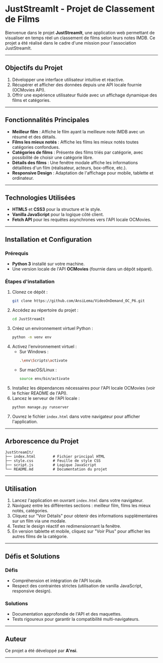 
# JustStreamIt - Projet de Classement de Films

Bienvenue dans le projet **JustStreamIt**, une application web permettant de visualiser en temps réel un classement de films selon leurs notes IMDB. Ce projet a été réalisé dans le cadre d'une mission pour l'association JustStreamIt.

---

## Objectifs du Projet

1. Développer une interface utilisateur intuitive et réactive.
2. Récupérer et afficher des données depuis une API locale fournie (OCMovies API).
3. Offrir une expérience utilisateur fluide avec un affichage dynamique des films et catégories.

---

## Fonctionnalités Principales

- **Meilleur film** : Affiche le film ayant la meilleure note IMDB avec un résumé et des détails.
- **Films les mieux notés** : Affiche les films les mieux notés toutes catégories confondues.
- **Catégories de films** : Présente des films triés par catégorie, avec possibilité de choisir une catégorie libre.
- **Détails des films** : Une fenêtre modale affiche les informations détaillées d'un film (réalisateur, acteurs, box-office, etc.).
- **Responsive Design** : Adaptation de l'affichage pour mobile, tablette et ordinateur.

---

## Technologies Utilisées

- **HTML5** et **CSS3** pour la structure et le style.
- **Vanilla JavaScript** pour la logique côté client.
- **Fetch API** pour les requêtes asynchrones vers l'API locale OCMovies.

---

## Installation et Configuration

### Prérequis

- **Python 3** installé sur votre machine.
- Une version locale de l'API **OCMovies** (fournie dans un dépôt séparé).

### Étapes d'installation

1. Clonez ce dépôt :
   ```bash
   git clone https://github.com/AnsiLema/VideoOnDemand_OC_P6.git
   ```
2. Accédez au répertoire du projet :
   ```bash
   cd JustStreamIt
   ```
3. Créez un environnement virtuel Python :
   ```bash
   python -m venv env
   ```
4. Activez l'environnement virtuel :
   - Sur Windows :
     ```bash
     .\env\Scripts\activate
     ```
   - Sur macOS/Linux :
     ```bash
     source env/bin/activate
     ```
5. Installez les dépendances nécessaires pour l'API locale OCMovies (voir le fichier README de l'API).
6. Lancez le serveur de l'API locale :
   ```bash
   python manage.py runserver
   ```
7. Ouvrez le fichier `index.html` dans votre navigateur pour afficher l'application.

---

## Arborescence du Projet

```
JustStreamIt/
├── index.html        # Fichier principal HTML
├── style.css         # Feuille de style CSS
├── script.js         # Logique JavaScript
└── README.md         # Documentation du projet
```

---

## Utilisation

1. Lancez l'application en ouvrant `index.html` dans votre navigateur.
2. Naviguez entre les différentes sections : meilleur film, films les mieux notés, catégories.
3. Cliquez sur "Voir Détails" pour obtenir des informations supplémentaires sur un film via une modale.
4. Testez le design réactif en redimensionnant la fenêtre.
5. En version tablette et mobile, cliquez sur "Voir Plus" pour afficher les autres films de la catégorie.

---

## Défis et Solutions

### Défis

- Compréhension et intégration de l'API locale.
- Respect des contraintes strictes (utilisation de vanilla JavaScript, responsive design).

### Solutions

- Documentation approfondie de l'API et des maquettes.
- Tests rigoureux pour garantir la compatibilité multi-navigateurs.

---

## Auteur

Ce projet a été développé par **A'nsi**.

---


